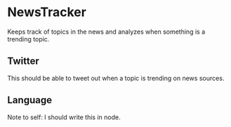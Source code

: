 # NewsTracker
Keeps track of topics in the news and analyzes when something is a trending topic.

## Twitter

This should be able to tweet out when a topic is trending on news sources.

## Language

Note to self: I should write this in node. 
